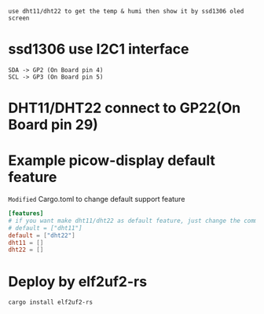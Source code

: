     use dht11/dht22 to get the temp & humi then show it by ssd1306 oled screen

# ssd1306 use I2C1 interface

    SDA -> GP2 (On Board pin 4)
    SCL -> GP3 (On Board pin 5)

# DHT11/DHT22 connect to GP22(On Board pin 29)

# Example picow-display default feature

 `Modified` Cargo.toml to change default support feature
```toml
[features]
# if you want make dht11/dht22 as default feature, just change the comment line
# default = ["dht11"]
default = ["dht22"]
dht11 = []
dht22 = []
```

# Deploy by elf2uf2-rs

    cargo install elf2uf2-rs 